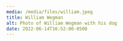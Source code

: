 ```yaml
---
media: /media/files/william.jpeg
title: William Wegman
alt: Photo of William Wegman with his dog
date: 2022-06-14T16:52:00-0500
---
```

